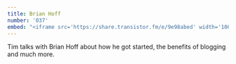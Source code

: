 ```yaml
---
title: Brian Hoff
number: '037'
embed: "<iframe src='https://share.transistor.fm/e/9e98abed' width='100%' height='180' frameborder='0' scrolling='no' seamless='true'></iframe>"
---
```


Tim talks with Brian Hoff about how he got started, the benefits of blogging and much more.
